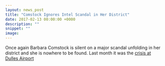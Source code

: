 ```yaml
---
layout: news_post
title: "Comstock Ignores Intel Scandal in Her District"
date: 2017-02-13 00:00:00 +0000
description: ""
snippet: ""
image:
---
```

Once again Barbara Comstock is silent on a major scandal unfolding in her district and she is nowhere to be found. Last month it was the [crisis at Dulles Airport](/constitutional-crisis-unfolding-in-comstocks-district/)
